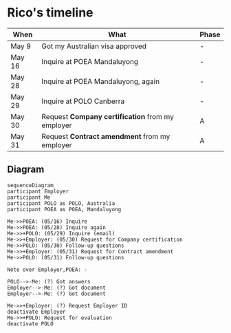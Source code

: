 # Rico's timeline

| When   | What                                               | Phase |
| ----   | ----                                               | ----  |
| May 9  | Got my Australian visa approved                    | -     |
| May 16 | Inquire at POEA Mandaluyong                        | -     |
| May 28 | Inquire at POEA Mandaluyong, again                 | -     |
| May 29 | Inquire at POLO Canberra                           | -     |
| May 30 | Request **Company certification** from my employer | A     |
| May 31 | Request **Contract amendment** from my employer    | A     |

## Diagram

```mermaid
sequenceDiagram
participant Employer
participant Me
participant POLO as POLO, Australia
participant POEA as POEA, Mandaluyong

Me->>POEA: (05/16) Inquire
Me->>POEA: (05/28) Inquire again
Me->>+POLO: (05/29) Inquire (email)
Me->>+Employer: (05/30) Request for Company certification
Me->>POLO: (05/30) Follow-up questions
Me->>+Employer: (05/31) Request for Contract amendment
Me->>POLO: (05/31) Follow-up questions

Note over Employer,POEA: -

POLO-->-Me: (?) Got answers
Employer-->-Me: (?) Got document
Employer-->-Me: (?) Got document

Me->>+Employer: (?) Request Employer ID
deactivate Employer
Me->>+POLO: Request for evaluation
deactivate POLO
```
